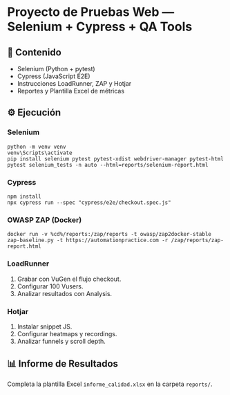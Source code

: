 #  Proyecto de Pruebas Web — Selenium + Cypress + QA Tools

## 📘 Contenido
- Selenium (Python + pytest)
- Cypress (JavaScript E2E)
- Instrucciones LoadRunner, ZAP y Hotjar
- Reportes y Plantilla Excel de métricas

## ⚙️ Ejecución
### Selenium
```
python -m venv venv
venv\Scripts\activate
pip install selenium pytest pytest-xdist webdriver-manager pytest-html
pytest selenium_tests -n auto --html=reports/selenium-report.html
```

### Cypress
```
npm install
npx cypress run --spec "cypress/e2e/checkout.spec.js"
```

### OWASP ZAP (Docker)
```
docker run -v %cd%/reports:/zap/reports -t owasp/zap2docker-stable zap-baseline.py -t https://automationpractice.com -r /zap/reports/zap-report.html
```

### LoadRunner
1. Grabar con VuGen el flujo checkout.
2. Configurar 100 Vusers.
3. Analizar resultados con Analysis.

### Hotjar
1. Instalar snippet JS.
2. Configurar heatmaps y recordings.
3. Analizar funnels y scroll depth.

## 📊 Informe de Resultados
Completa la plantilla Excel `informe_calidad.xlsx` en la carpeta `reports/`.
